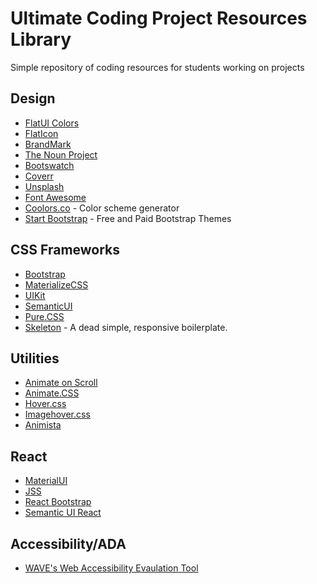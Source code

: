 # Ultimate Coding Project Resources Library
Simple repository of coding resources for students working on projects

## Design
- [FlatUI Colors](https://flatuicolors.com/)
- [FlatIcon](https://www.flaticon.com/home)
- [BrandMark](https://brandmark.io/)
- [The Noun Project](https://thenounproject.com/)
- [Bootswatch](https://bootswatch.com/)
- [Coverr](https://coverr.co/search?q=drink)
- [Unsplash](https://unsplash.com/)
- [Font Awesome](https://fontawesome.com/start)
- [Coolors.co](https://coolors.co/) - Color scheme generator
- [Start Bootstrap](https://startbootstrap.com/) - Free and Paid Bootstrap Themes

## CSS Frameworks
- [Bootstrap](https://getbootstrap.com/)
- [MaterializeCSS](https://materializecss.com/)
- [UIKit](https://getuikit.com/)
- [SemanticUI](https://semantic-ui.com/)
- [Pure.CSS](https://purecss.io/)
- [Skeleton](http://getskeleton.com/) - A dead simple, responsive boilerplate.

## Utilities
- [Animate on Scroll](https://michalsnik.github.io/aos/)
- [Animate.CSS](https://daneden.github.io/animate.css/)
- [Hover.css](https://ianlunn.github.io/Hover/)
- [Imagehover.css](http://imagehover.io/)
- [Animista](https://animista.net/)

## React
- [MaterialUI](https://material-ui.com/)
- [JSS](https://cssinjs.org/?v=v10.1.1)
- [React Bootstrap](https://react-bootstrap.github.io/)
- [Semantic UI React](https://react.semantic-ui.com/)

## Accessibility/ADA
- [WAVE's Web Accessibility Evaulation Tool](https://wave.webaim.org/)
